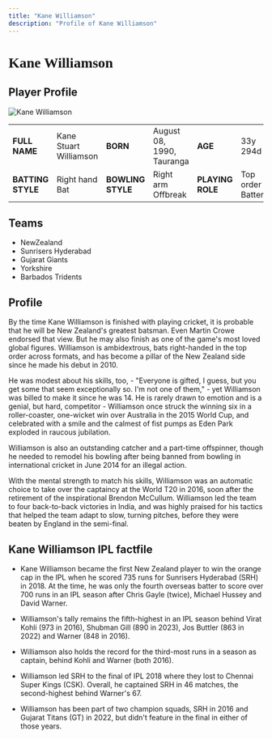 ```yaml
---
title: "Kane Williamson"
description: "Profile of Kane Williamson"
---
```


# <span style="font-family: 'Playfair Display', serif;">Kane Williamson</span>

## Player Profile

![Kane Williamson](/images/kw.jpg)

<table>
  <tr>
    <td><strong>FULL NAME</strong></td>
    <td>Kane Stuart Williamson</td>
    <td><strong>BORN</strong></td>
    <td>August 08, 1990, Tauranga</td>
    <td><strong>AGE</strong></td>
    <td>33y 294d</td>
  </tr>
  <tr>
    <td><strong>BATTING STYLE</strong></td>
    <td>Right hand Bat</td>
    <td><strong>BOWLING STYLE</strong></td>
    <td>Right arm Offbreak</td>
    <td><strong>PLAYING ROLE</strong></td>
    <td>Top order Batter</td>
  </tr>
</table>

## Teams

- NewZealand
- Sunrisers Hyderabad
- Gujarat Giants
- Yorkshire
- Barbados Tridents

## Profile

By the time Kane Williamson is finished with playing cricket, it is probable that he will be New Zealand's greatest batsman. Even Martin Crowe endorsed that view. But he may also finish as one of the game's most loved global figures. Williamson is ambidextrous, bats right-handed in the top order across formats, and has become a pillar of the New Zealand side since he made his debut in 2010.

He was modest about his skills, too, - "Everyone is gifted, I guess, but you get some that seem exceptionally so. I'm not one of them," - yet Williamson was billed to make it since he was 14. He is rarely drawn to emotion and is a genial, but hard, competitor - Williamson once struck the winning six in a roller-coaster, one-wicket win over Australia in the 2015 World Cup, and celebrated with a smile and the calmest of fist pumps as Eden Park exploded in raucous jubilation.

Williamson is also an outstanding catcher and a part-time offspinner, though he needed to remodel his bowling after being banned from bowling in international cricket in June 2014 for an illegal action.

With the mental strength to match his skills, Williamson was an automatic choice to take over the captaincy at the World T20 in 2016, soon after the retirement of the inspirational Brendon McCullum. Williamson led the team to four back-to-back victories in India, and was highly praised for his tactics that helped the team adapt to slow, turning pitches, before they were beaten by England in the semi-final.

## Kane Williamson IPL factfile

- Kane Williamson became the first New Zealand player to win the orange cap in the IPL when he scored 735 runs for Sunrisers Hyderabad (SRH) in 2018. At the time, he was only the fourth overseas batter to score over 700 runs in an IPL season after Chris Gayle (twice), Michael Hussey and David Warner.

- Williamson's tally remains the fifth-highest in an IPL season behind Virat Kohli (973 in 2016), Shubman Gill (890 in 2023), Jos Buttler (863 in 2022) and Warner (848 in 2016).

- Williamson also holds the record for the third-most runs in a season as captain, behind Kohli and Warner (both 2016).

- Williamson led SRH to the final of IPL 2018 where they lost to Chennai Super Kings (CSK). Overall, he captained SRH in 46 matches, the second-highest behind Warner's 67.

- Williamson has been part of two champion squads, SRH in 2016 and Gujarat Titans (GT) in 2022, but didn't feature in the final in either of those years.



